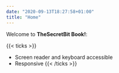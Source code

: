 ```yaml
---
date: "2020-09-13T18:27:58+01:00"
title: "Home"
---
```


Welcome to **TheSecretBit Book!**:

{{< ticks >}}
* Screen reader and keyboard accessible
* Responsive
{{< /ticks >}}
